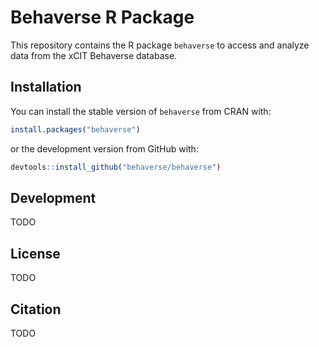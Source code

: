 # Behaverse R Package

This repository contains the R package `behaverse` to access and analyze data from the xCIT Behaverse database.

## Installation

You can install the stable version of `behaverse` from CRAN with:

``` r
install.packages("behaverse")
```

or the development version from GitHub with:

``` r
devtools::install_github("behaverse/behaverse")
```


## Development

TODO

## License

TODO

## Citation

TODO
